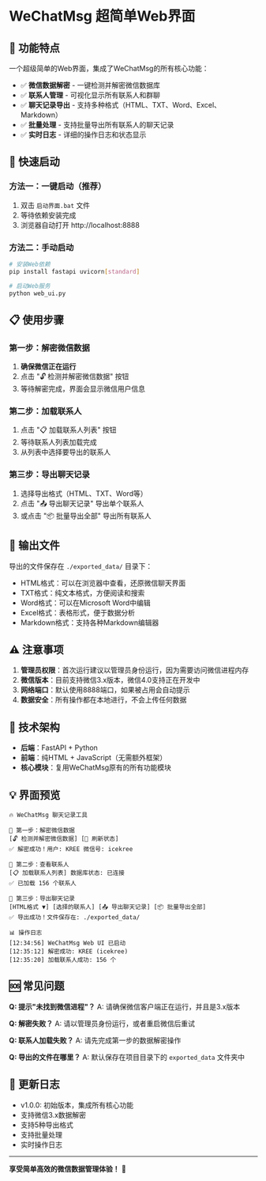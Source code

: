 # WeChatMsg 超简单Web界面

## 🎯 功能特点

一个超级简单的Web界面，集成了WeChatMsg的所有核心功能：

- ✅ **微信数据解密** - 一键检测并解密微信数据库
- ✅ **联系人管理** - 可视化显示所有联系人和群聊
- ✅ **聊天记录导出** - 支持多种格式（HTML、TXT、Word、Excel、Markdown）
- ✅ **批量处理** - 支持批量导出所有联系人的聊天记录
- ✅ **实时日志** - 详细的操作日志和状态显示

## 🚀 快速启动

### 方法一：一键启动（推荐）
1. 双击 `启动界面.bat` 文件
2. 等待依赖安装完成
3. 浏览器自动打开 http://localhost:8888

### 方法二：手动启动
```bash
# 安装Web依赖
pip install fastapi uvicorn[standard]

# 启动Web服务
python web_ui.py
```

## 📋 使用步骤

### 第一步：解密微信数据
1. **确保微信正在运行**
2. 点击 "🔓 检测并解密微信数据" 按钮
3. 等待解密完成，界面会显示微信用户信息

### 第二步：加载联系人
1. 点击 "📋 加载联系人列表" 按钮
2. 等待联系人列表加载完成
3. 从列表中选择要导出的联系人

### 第三步：导出聊天记录
1. 选择导出格式（HTML、TXT、Word等）
2. 点击 "📤 导出聊天记录" 导出单个联系人
3. 或点击 "📦 批量导出全部" 导出所有联系人

## 📁 输出文件

导出的文件保存在 `./exported_data/` 目录下：
- HTML格式：可以在浏览器中查看，还原微信聊天界面
- TXT格式：纯文本格式，方便阅读和搜索
- Word格式：可以在Microsoft Word中编辑
- Excel格式：表格形式，便于数据分析
- Markdown格式：支持各种Markdown编辑器

## ⚠️ 注意事项

1. **管理员权限**：首次运行建议以管理员身份运行，因为需要访问微信进程内存
2. **微信版本**：目前支持微信3.x版本，微信4.0支持正在开发中
3. **网络端口**：默认使用8888端口，如果被占用会自动提示
4. **数据安全**：所有操作都在本地进行，不会上传任何数据

## 🔧 技术架构

- **后端**：FastAPI + Python
- **前端**：纯HTML + JavaScript（无需额外框架）
- **核心模块**：复用WeChatMsg原有的所有功能模块

## 💡 界面预览

```
🔥 WeChatMsg 聊天记录工具

📱 第一步：解密微信数据
[🔓 检测并解密微信数据] [🔄 刷新状态]
✅ 解密成功！用户: KREE 微信号: icekree

👥 第二步：查看联系人  
[📋 加载联系人列表] 数据库状态: 已连接
✅ 已加载 156 个联系人

💾 第三步：导出聊天记录
[HTML格式 ▼] [选择的联系人] [📤 导出聊天记录] [📦 批量导出全部]
✅ 导出成功！文件保存在: ./exported_data/

📊 操作日志
[12:34:56] WeChatMsg Web UI 已启动
[12:35:12] 解密成功: KREE (icekree)
[12:35:20] 加载联系人成功: 156 个
```

## 🆘 常见问题

**Q: 提示"未找到微信进程"？**
A: 请确保微信客户端正在运行，并且是3.x版本

**Q: 解密失败？**
A: 请以管理员身份运行，或者重启微信后重试

**Q: 联系人加载失败？**
A: 请先完成第一步的数据解密操作

**Q: 导出的文件在哪里？**
A: 默认保存在项目目录下的 `exported_data` 文件夹中

## 🔄 更新日志

- v1.0.0: 初始版本，集成所有核心功能
- 支持微信3.x数据解密
- 支持5种导出格式
- 支持批量处理
- 实时操作日志

---

**享受简单高效的微信数据管理体验！** 🎉